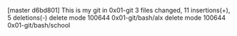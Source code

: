 [master d6bd801] This is my git in 0x01-git
 3 files changed, 11 insertions(+), 5 deletions(-)
 delete mode 100644 0x01-git/bash/alx
 delete mode 100644 0x01-git/bash/school

